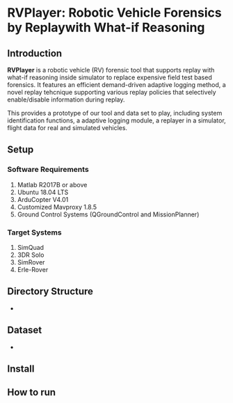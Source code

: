 # RVPlayer: Robotic Vehicle Forensics by Replaywith What-if Reasoning

## Introduction

**RVPlayer** is a robotic vehicle (RV) forensic tool that supports replay with what-if reasoning inside simulator to replace expensive field test based forensics. It features an efficient demand-driven adaptive logging method, a novel replay tehcnique supporting various replay policies that selectively enable/disable information during replay. 

This provides a prototype of our tool and data set to play, including system identification functions, a adaptive logging module, a replayer in a simulator, flight data for real and simulated vehicles.


## Setup

### Software Requirements
1. Matlab R2017B or above
2. Ubuntu 18.04 LTS
3. ArduCopter V4.01
4. Customized Mavproxy 1.8.5
5. Ground Control Systems (QGroundControl and MissionPlanner)
 

### Target Systems
1. SimQuad
2. 3DR Solo
3. SimRover
4. Erle-Rover

## Directory Structure

* 

## Dataset

*


## Install

## How to run

